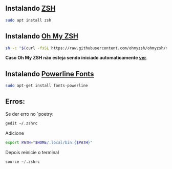 ## Instalando [ZSH](https://github.com/ohmyzsh/ohmyzsh/wiki/Installing-ZSH)

```bash
sudo apt install zsh
```
## Instalando [Oh My ZSH](https://ohmyz.sh/)

```bash
sh -c "$(curl -fsSL https://raw.githubusercontent.com/ohmyzsh/ohmyzsh/master/tools/install.sh)"
```

**Caso Oh My ZSH não esteja sendo iniciado automaticamente
[ver](https://github.com/ohmyzsh/ohmyzsh/issues/6112#issuecomment-463644808)**.

## Instalando [Powerline Fonts](https://github.com/powerline/fonts)

```bash
sudo apt-get install fonts-powerline
```

## Erros:
Se der erro no `poetry:

```bash
gedit ~/.zshrc
```

Adicione

```bash
export PATH="$HOME/.local/bin:{$PATH}"
```

Depois reinicie o terminal

```python
source ~/.zshrc
```
